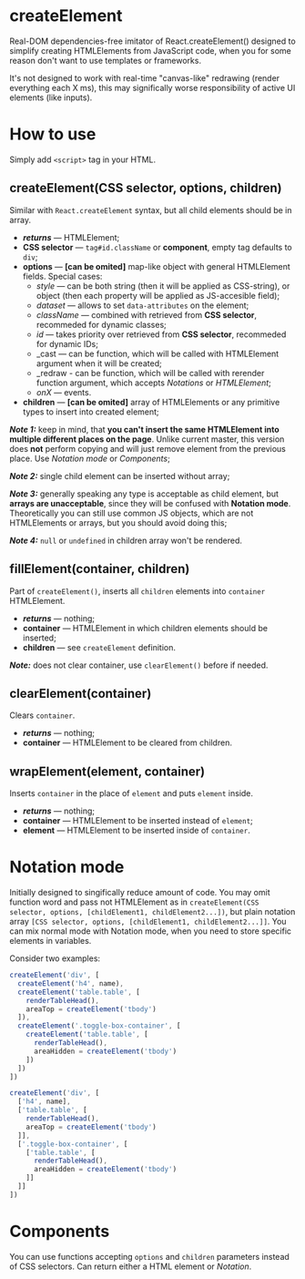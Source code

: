 # createElement
Real-DOM dependencies-free imitator of React.createElement() designed to simplify creating HTMLElements from JavaScript 
code, when you for some reason don't want to use templates or frameworks.

It's not designed to work with real-time "canvas-like" redrawing (render everything each X ms), this may significally 
worse responsibility of active UI elements (like inputs).

# How to use
Simply add `<script>` tag in your HTML.

## createElement(CSS selector, options, children)
Similar with `React.createElement` syntax, but all child elements should be in array. 
- ***returns*** — HTMLElement;
- **CSS selector** — `tag#id.className` or **component**, empty tag defaults to `div`;
- **options** — **[can be omited]** map-like object with general HTMLElement fields. Special cases:
  - *style* — can be both string (then it will be applied as CSS-string), or object (then each property will be applied 
    as JS-accesible field);
  - *dataset* — allows to set `data-attributes` on the element;
  - *className* — combined with retrieved from **CSS selector**, recommeded for dynamic classes;
  - *id* — takes priority over retrieved from **CSS selector**, recommeded for dynamic IDs;
  - \_cast — can be function, which will be called with HTMLElement argument when it will be created;
  - \_redraw - can be function, which will be called with rerender function argument, which accepts *Notations* or *HTMLElement*;
  - *onX* — events.
- **children** — **[can be omited]** array of HTMLElements or any primitive types to insert into created element;

***Note 1:*** keep in mind, that **you can't insert the same HTMLElement into multiple different places on the page**. 
Unlike current master, this version does **not** perform copying and will just remove element from the previous place. Use *Notation mode* or *Components*;

***Note 2:*** single child element can be inserted without array;

***Note 3:*** generally speaking any type is acceptable as child element, but **arrays are unacceptable**, since they 
will be confused with **Notation mode**. Theoretically you can still use common JS objects, which are not HTMLElements 
or arrays, but you should avoid doing this;

***Note 4:*** `null` or `undefined` in children array won't be rendered.

## fillElement(container, children)
Part of `createElement()`, inserts all `children` elements into `container` HTMLElement.

- ***returns*** — nothing;
- **container** — HTMLElement in which children elements should be inserted;
- **children** — see `createElement` definition. 

***Note:*** does not clear container, use `clearElement()` before if needed.

## clearElement(container)
Clears `container`.

- ***returns*** — nothing;
- **container** — HTMLElement to be cleared from children.

## wrapElement(element, container)
Inserts `container` in the place of `element` and puts `element` inside.

- ***returns*** — nothing;
- **container** — HTMLElement to be inserted instead of `element`;
- **element** — HTMLElement to be inserted inside of `container`.

# Notation mode
Initially designed to singifically reduce amount of code. You may omit function word and pass not HTMLElement as in 
`createElement(CSS selector, options, [childElement1, childElement2...])`, but plain notation array 
`[CSS selector, options, [childElement1, childElement2...]]`. You can mix normal mode with Notation mode, when you need 
to store specific elements in variables.

Consider two examples:

```javascript
createElement('div', [
  createElement('h4', name),
  createElement('table.table', [
    renderTableHead(),
    areaTop = createElement('tbody')
  ]),
  createElement('.toggle-box-container', [
    createElement('table.table', [
      renderTableHead(),
      areaHidden = createElement('tbody')
    ])
  ])
])
```

```javascript
createElement('div', [
  ['h4', name],
  ['table.table', [
    renderTableHead(),
    areaTop = createElement('tbody')
  ]],
  ['.toggle-box-container', [
    ['table.table', [
      renderTableHead(),
      areaHidden = createElement('tbody')
    ]]
  ]]
])
```

# Components
You can use functions accepting `options` and `children` parameters instead of CSS selectors. Can return either a
HTML element or *Notation*.
